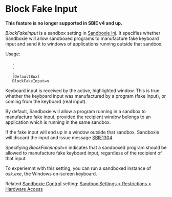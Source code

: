 # Block Fake Input

**This feature is no longer supported in SBIE v4 and up.**


_BlockFakeInput_ is a sandbox setting in [Sandboxie Ini](SandboxieIni.md). It specifies whether Sandboxie will allow sandboxed programs to manufacture fake keyboard input and send it to windows of applications running outside that sandbox.

Usage:

```
   .
   .
   .
   [DefaultBox]
   BlockFakeInput=n
```

Keyboard input is received by the active, highlighted window. This is true whether the keyboard input was manufactured by a program (fake input), or coming from the keyboard (real input).

By default, Sandboxie will allow a program running in a sandbox to manufacture fake input, provided the recipient window belongs to an application which is running in the same sandbox.

If the fake input will end up in a window outside that sandbox, Sandboxie will discard the input and issue message [SBIE1304](SBIE1304.md).

Specifying _BlockFakeInput=n_ indicates that a sandboxed program should be allowed to manufacture fake keyboard input, regardless of the recipient of that input.

To experiemnt with this setting, you can run a sandboxed instance of _osk.exe_, the Windows on-screen keyboard.

Related [Sandboxie Control](SP_SBControl.md) setting: [Sandbox Settings > Restrictions > Hardware Access](RestrictionsSettings.md#hardware-access-has-been-removed-from-sandboxie-v4-and-up)
